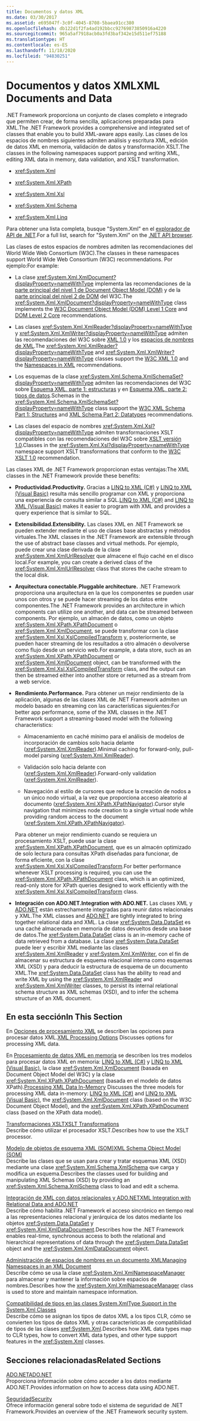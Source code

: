 ```yaml
---
title: Documentos y datos XML
ms.date: 03/30/2017
ms.assetid: e695047f-3c0f-4045-8708-5baea91cc380
ms.openlocfilehash: db122d1f2fa4ad192bbcc92769873850916a4220
ms.sourcegitcommit: 965a5af7918acb0a3fd3baf342e15d511ef75188
ms.translationtype: HT
ms.contentlocale: es-ES
ms.lasthandoff: 11/18/2020
ms.locfileid: "94830251"
---
```

# <a name="xml-documents-and-data"></a><span data-ttu-id="dcf21-102">Documentos y datos XML</span><span class="sxs-lookup"><span data-stu-id="dcf21-102">XML Documents and Data</span></span>

<span data-ttu-id="dcf21-103">.NET Framework proporciona un conjunto de clases completo e integrado que permiten crear, de forma sencilla, aplicaciones preparadas para XML.</span><span class="sxs-lookup"><span data-stu-id="dcf21-103">The .NET Framework provides a comprehensive and integrated set of classes that enable you to build XML-aware apps easily.</span></span> <span data-ttu-id="dcf21-104">Las clases de los espacios de nombres siguientes admiten análisis y escritura XML, edición de datos XML en memoria, validación de datos y transformación XSLT.</span><span class="sxs-lookup"><span data-stu-id="dcf21-104">The classes in the following namespaces support parsing and writing XML, editing XML data in memory, data validation, and XSLT transformation.</span></span>

- <xref:System.Xml>

- <xref:System.Xml.XPath>

- <xref:System.Xml.Xsl>

- <xref:System.Xml.Schema>

- <xref:System.Xml.Linq>

<span data-ttu-id="dcf21-105">Para obtener una lista completa, busque "System.Xml" en el [explorador de API de .NET](../../../../api/index.md?term=system.xml).</span><span class="sxs-lookup"><span data-stu-id="dcf21-105">For a full list, search for "System.Xml" on the [.NET API browser](../../../../api/index.md?term=system.xml).</span></span>

<span data-ttu-id="dcf21-106">Las clases de estos espacios de nombres admiten las recomendaciones del World Wide Web Consortium (W3C).</span><span class="sxs-lookup"><span data-stu-id="dcf21-106">The classes in these namespaces support World Wide Web Consortium (W3C) recommendations.</span></span> <span data-ttu-id="dcf21-107">Por ejemplo:</span><span class="sxs-lookup"><span data-stu-id="dcf21-107">For example:</span></span>

- <span data-ttu-id="dcf21-108">La clase <xref:System.Xml.XmlDocument?displayProperty=nameWithType> implementa las recomendaciones de la [parte principal del nivel 1 de Document Object Model (DOM)](https://www.w3.org/TR/REC-DOM-Level-1/) y de la [parte principal del nivel 2 de DOM](https://www.w3.org/TR/DOM-Level-2-Core/) del W3C.</span><span class="sxs-lookup"><span data-stu-id="dcf21-108">The <xref:System.Xml.XmlDocument?displayProperty=nameWithType> class implements the [W3C Document Object Model (DOM) Level 1 Core](https://www.w3.org/TR/REC-DOM-Level-1/) and [DOM Level 2 Core](https://www.w3.org/TR/DOM-Level-2-Core/) recommendations.</span></span>

- <span data-ttu-id="dcf21-109">Las clases <xref:System.Xml.XmlReader?displayProperty=nameWithType> y <xref:System.Xml.XmlWriter?displayProperty=nameWithType> admiten las recomendaciones del W3C sobre [XML 1.0](https://www.w3.org/TR/2006/REC-xml-20060816/) y los [espacios de nombres de XML](https://www.w3.org/TR/REC-xml-names/).</span><span class="sxs-lookup"><span data-stu-id="dcf21-109">The <xref:System.Xml.XmlReader?displayProperty=nameWithType> and <xref:System.Xml.XmlWriter?displayProperty=nameWithType> classes support the [W3C XML 1.0](https://www.w3.org/TR/2006/REC-xml-20060816/) and the [Namespaces in XML](https://www.w3.org/TR/REC-xml-names/) recommendations.</span></span>

- <span data-ttu-id="dcf21-110">Los esquemas de la clase <xref:System.Xml.Schema.XmlSchemaSet?displayProperty=nameWithType> admiten las recomendaciones del W3C sobre [Esquema XML, parte 1: estructuras](https://www.w3.org/TR/xmlschema-1/) y en [Esquema XML, parte 2: tipos de datos](https://www.w3.org/TR/xmlschema-2/).</span><span class="sxs-lookup"><span data-stu-id="dcf21-110">Schemas in the <xref:System.Xml.Schema.XmlSchemaSet?displayProperty=nameWithType> class support the [W3C XML Schema Part 1: Structures](https://www.w3.org/TR/xmlschema-1/) and [XML Schema Part 2: Datatypes](https://www.w3.org/TR/xmlschema-2/) recommendations.</span></span>

- <span data-ttu-id="dcf21-111">Las clases del espacio de nombres <xref:System.Xml.Xsl?displayProperty=nameWithType> admiten transformaciones XSLT compatibles con las recomendaciones del W3C sobre [XSLT versión 1.0](https://www.w3.org/TR/xslt).</span><span class="sxs-lookup"><span data-stu-id="dcf21-111">Classes in the <xref:System.Xml.Xsl?displayProperty=nameWithType> namespace support XSLT transformations that conform to the [W3C XSLT 1.0](https://www.w3.org/TR/xslt) recommendation.</span></span>

<span data-ttu-id="dcf21-112">Las clases XML de .NET Framework proporcionan estas ventajas:</span><span class="sxs-lookup"><span data-stu-id="dcf21-112">The XML classes in the .NET Framework provide these benefits:</span></span>

- <span data-ttu-id="dcf21-113">**Productividad.**</span><span class="sxs-lookup"><span data-stu-id="dcf21-113">**Productivity.**</span></span> <span data-ttu-id="dcf21-114">Gracias a [LINQ to XML (C#)](../../linq/linq-xml-overview.md) y [LINQ to XML (Visual Basic)](../../linq/linq-xml-overview.md) resulta más sencillo programar con XML y proporciona una experiencia de consulta similar a SQL.</span><span class="sxs-lookup"><span data-stu-id="dcf21-114">[LINQ to XML (C#)](../../linq/linq-xml-overview.md) and [LINQ to XML (Visual Basic)](../../linq/linq-xml-overview.md) makes it easier to program with XML and provides a query experience that is similar to SQL.</span></span>

- <span data-ttu-id="dcf21-115">**Extensibilidad.**</span><span class="sxs-lookup"><span data-stu-id="dcf21-115">**Extensibility.**</span></span> <span data-ttu-id="dcf21-116">Las clases XML en .NET Framework se pueden extender mediante el uso de clases base abstractas y métodos virtuales.</span><span class="sxs-lookup"><span data-stu-id="dcf21-116">The XML classes in the .NET Framework are extensible through the use of abstract base classes and virtual methods.</span></span> <span data-ttu-id="dcf21-117">Por ejemplo, puede crear una clase derivada de la clase <xref:System.Xml.XmlUrlResolver> que almacene el flujo caché en el disco local.</span><span class="sxs-lookup"><span data-stu-id="dcf21-117">For example, you can create a derived class of the <xref:System.Xml.XmlUrlResolver> class that stores the cache stream to the local disk.</span></span>

- <span data-ttu-id="dcf21-118">**Arquitectura conectable.**</span><span class="sxs-lookup"><span data-stu-id="dcf21-118">**Pluggable architecture.**</span></span> <span data-ttu-id="dcf21-119">.NET Framework proporciona una arquitectura en la que los componentes se pueden usar unos con otros y se puede hacer streaming de los datos entre componentes.</span><span class="sxs-lookup"><span data-stu-id="dcf21-119">The .NET Framework provides an architecture in which components can utilize one another, and data can be streamed between components.</span></span> <span data-ttu-id="dcf21-120">Por ejemplo, un almacén de datos, como un objeto <xref:System.Xml.XPath.XPathDocument> o <xref:System.Xml.XmlDocument>, se puede transformar con la clase <xref:System.Xml.Xsl.XslCompiledTransform> y, posteriormente, se pueden hacer streaming de los resultados a otro almacén o devolverse como flujo desde un servicio web.</span><span class="sxs-lookup"><span data-stu-id="dcf21-120">For example, a data store, such as an <xref:System.Xml.XPath.XPathDocument> or <xref:System.Xml.XmlDocument> object, can be transformed with the <xref:System.Xml.Xsl.XslCompiledTransform> class, and the output can then be streamed either into another store or returned as a stream from a web service.</span></span>

- <span data-ttu-id="dcf21-121">**Rendimiento.**</span><span class="sxs-lookup"><span data-stu-id="dcf21-121">**Performance.**</span></span> <span data-ttu-id="dcf21-122">Para obtener un mejor rendimiento de la aplicación, algunas de las clases XML de .NET Framework admiten un modelo basado en streaming con las características siguientes:</span><span class="sxs-lookup"><span data-stu-id="dcf21-122">For better app performance, some of the XML classes in the .NET Framework support a streaming-based model with the following characteristics:</span></span>

  - <span data-ttu-id="dcf21-123">Almacenamiento en caché mínimo para el análisis de modelos de incorporación de cambios solo hacia delante (<xref:System.Xml.XmlReader>).</span><span class="sxs-lookup"><span data-stu-id="dcf21-123">Minimal caching for forward-only, pull-model parsing (<xref:System.Xml.XmlReader>).</span></span>

  - <span data-ttu-id="dcf21-124">Validación solo hacia delante con (<xref:System.Xml.XmlReader>).</span><span class="sxs-lookup"><span data-stu-id="dcf21-124">Forward-only validation (<xref:System.Xml.XmlReader>).</span></span>

  - <span data-ttu-id="dcf21-125">Navegación al estilo de cursores que reduce la creación de nodos a un único nodo virtual, a la vez que proporciona acceso aleatorio al documento (<xref:System.Xml.XPath.XPathNavigator>).</span><span class="sxs-lookup"><span data-stu-id="dcf21-125">Cursor style navigation that minimizes node creation to a single virtual node while providing random access to the document (<xref:System.Xml.XPath.XPathNavigator>).</span></span>

  <span data-ttu-id="dcf21-126">Para obtener un mejor rendimiento cuando se requiera un procesamiento XSLT, puede usar la clase <xref:System.Xml.XPath.XPathDocument>, que es un almacén optimizado de solo lectura para consultas XPath diseñadas para funcionar, de forma eficiente, con la clase <xref:System.Xml.Xsl.XslCompiledTransform>.</span><span class="sxs-lookup"><span data-stu-id="dcf21-126">For better performance whenever XSLT processing is required, you can use the <xref:System.Xml.XPath.XPathDocument> class, which is an optimized, read-only store for XPath queries designed to work efficiently with the <xref:System.Xml.Xsl.XslCompiledTransform> class.</span></span>

- <span data-ttu-id="dcf21-127">**Integración con ADO.NET.**</span><span class="sxs-lookup"><span data-stu-id="dcf21-127">**Integration with ADO.NET.**</span></span> <span data-ttu-id="dcf21-128">Las clases XML y [ADO.NET](../../../framework/data/adonet/index.md) están estrechamente integradas para reunir datos relacionales y XML.</span><span class="sxs-lookup"><span data-stu-id="dcf21-128">The XML classes and [ADO.NET](../../../framework/data/adonet/index.md) are tightly integrated to bring together relational data and XML.</span></span> <span data-ttu-id="dcf21-129">La clase <xref:System.Data.DataSet> es una caché almacenada en memoria de datos devueltos desde una base de datos.</span><span class="sxs-lookup"><span data-stu-id="dcf21-129">The <xref:System.Data.DataSet> class is an in-memory cache of data retrieved from a database.</span></span> <span data-ttu-id="dcf21-130">La clase <xref:System.Data.DataSet> puede leer y escribir XML mediante las clases <xref:System.Xml.XmlReader> y <xref:System.Xml.XmlWriter>, con el fin de almacenar su estructura de esquema relacional interna como esquemas XML (XSD) y para deducir la estructura de esquema de un documento XML.</span><span class="sxs-lookup"><span data-stu-id="dcf21-130">The <xref:System.Data.DataSet> class has the ability to read and write XML by using the <xref:System.Xml.XmlReader> and <xref:System.Xml.XmlWriter> classes, to persist its internal relational schema structure as XML schemas (XSD), and to infer the schema structure of an XML document.</span></span>

## <a name="in-this-section"></a><span data-ttu-id="dcf21-131">En esta sección</span><span class="sxs-lookup"><span data-stu-id="dcf21-131">In This Section</span></span>

<span data-ttu-id="dcf21-132">En [Opciones de procesamiento XML](xml-processing-options.md) se describen las opciones para procesar datos XML.</span><span class="sxs-lookup"><span data-stu-id="dcf21-132">[XML Processing Options](xml-processing-options.md) Discusses options for processing XML data.</span></span>

<span data-ttu-id="dcf21-133">En [Procesamiento de datos XML en memoria](processing-xml-data-in-memory.md) se describen los tres modelos para procesar datos XML en memoria: [LINQ to XML (C#)](../../linq/linq-xml-overview.md) y [LINQ to XML (Visual Basic)](../../linq/linq-xml-overview.md), la clase <xref:System.Xml.XmlDocument> (basada en Document Object Model del W3C) y la clase <xref:System.Xml.XPath.XPathDocument> (basada en el modelo de datos XPath).</span><span class="sxs-lookup"><span data-stu-id="dcf21-133">[Processing XML Data In-Memory](processing-xml-data-in-memory.md) Discusses the three models for processing XML data in-memory: [LINQ to XML (C#)](../../linq/linq-xml-overview.md) and [LINQ to XML (Visual Basic)](../../linq/linq-xml-overview.md), the <xref:System.Xml.XmlDocument> class (based on the W3C Document Object Model), and the <xref:System.Xml.XPath.XPathDocument> class (based on the XPath data model).</span></span>

<span data-ttu-id="dcf21-134">[Transformaciones XSLT](xslt-transformations.md)</span><span class="sxs-lookup"><span data-stu-id="dcf21-134">[XSLT Transformations](xslt-transformations.md)</span></span>\
<span data-ttu-id="dcf21-135">Describe cómo utilizar el procesador XSLT.</span><span class="sxs-lookup"><span data-stu-id="dcf21-135">Describes how to use the XSLT processor.</span></span>

<span data-ttu-id="dcf21-136">[Modelo de objetos de esquema XML (SOM)](xml-schema-object-model-som.md)</span><span class="sxs-lookup"><span data-stu-id="dcf21-136">[XML Schema Object Model (SOM)](xml-schema-object-model-som.md)</span></span>\
<span data-ttu-id="dcf21-137">Describe las clases que se usan para crear y tratar esquemas XML (XSD) mediante una clase <xref:System.Xml.Schema.XmlSchema> que carga y modifica un esquema.</span><span class="sxs-lookup"><span data-stu-id="dcf21-137">Describes the classes used for building and manipulating XML Schemas (XSD) by providing an <xref:System.Xml.Schema.XmlSchema> class to load and edit a schema.</span></span>

<span data-ttu-id="dcf21-138">[Integración de XML con datos relacionales y ADO.NET](xml-integration-with-relational-data-and-adonet.md)</span><span class="sxs-lookup"><span data-stu-id="dcf21-138">[XML Integration with Relational Data and ADO.NET](xml-integration-with-relational-data-and-adonet.md)</span></span>\
<span data-ttu-id="dcf21-139">Describe cómo habilita .NET Framework el acceso sincrónico en tiempo real a las representaciones relacional y jerárquica de los datos mediante los objetos <xref:System.Data.DataSet> y <xref:System.Xml.XmlDataDocument>.</span><span class="sxs-lookup"><span data-stu-id="dcf21-139">Describes how the .NET Framework enables real-time, synchronous access to both the relational and hierarchical representations of data through the <xref:System.Data.DataSet> object and the <xref:System.Xml.XmlDataDocument> object.</span></span>

<span data-ttu-id="dcf21-140">[Administración de espacios de nombres en un documento XML](managing-namespaces-in-an-xml-document.md)</span><span class="sxs-lookup"><span data-stu-id="dcf21-140">[Managing Namespaces in an XML Document](managing-namespaces-in-an-xml-document.md)</span></span>\
<span data-ttu-id="dcf21-141">Describe cómo se usa la clase <xref:System.Xml.XmlNamespaceManager> para almacenar y mantener la información sobre espacios de nombres.</span><span class="sxs-lookup"><span data-stu-id="dcf21-141">Describes how the <xref:System.Xml.XmlNamespaceManager> class is used to store and maintain namespace information.</span></span>

<span data-ttu-id="dcf21-142">[Compatibilidad de tipos en las clases System.Xml](type-support-in-the-system-xml-classes.md)</span><span class="sxs-lookup"><span data-stu-id="dcf21-142">[Type Support in the System.Xml Classes](type-support-in-the-system-xml-classes.md)</span></span>\
<span data-ttu-id="dcf21-143">Describe cómo se asignan los tipos de datos XML a los tipos CLR, cómo se convierten los tipos de datos XML y otras características de compatibilidad de tipos de las clases <xref:System.Xml>.</span><span class="sxs-lookup"><span data-stu-id="dcf21-143">Describes how XML data types map to CLR types, how to convert XML data types, and other type support features in the <xref:System.Xml> classes.</span></span>

## <a name="related-sections"></a><span data-ttu-id="dcf21-144">Secciones relacionadas</span><span class="sxs-lookup"><span data-stu-id="dcf21-144">Related Sections</span></span>

<span data-ttu-id="dcf21-145">[ADO.NET](../../../framework/data/adonet/index.md)</span><span class="sxs-lookup"><span data-stu-id="dcf21-145">[ADO.NET](../../../framework/data/adonet/index.md)</span></span>\
<span data-ttu-id="dcf21-146">Proporciona información sobre cómo acceder a los datos mediante ADO.NET.</span><span class="sxs-lookup"><span data-stu-id="dcf21-146">Provides information on how to access data using ADO.NET.</span></span>

<span data-ttu-id="dcf21-147">[Seguridad](../../security/index.md)</span><span class="sxs-lookup"><span data-stu-id="dcf21-147">[Security](../../security/index.md)</span></span>\
<span data-ttu-id="dcf21-148">Ofrece información general sobre todo el sistema de seguridad de .NET Framework.</span><span class="sxs-lookup"><span data-stu-id="dcf21-148">Provides an overview of the .NET Framework security system.</span></span>
